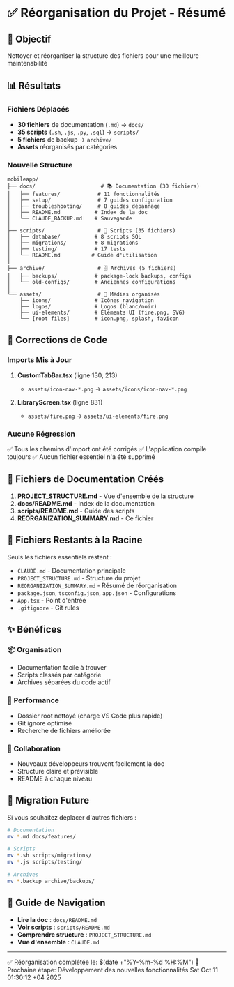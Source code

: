 # ✅ Réorganisation du Projet - Résumé

## 🎯 Objectif
Nettoyer et réorganiser la structure des fichiers pour une meilleure maintenabilité

## 📊 Résultats

### Fichiers Déplacés
- **30 fichiers** de documentation (`.md`) → `docs/`
- **35 scripts** (`.sh`, `.js`, `.py`, `.sql`) → `scripts/`
- **5 fichiers** de backup → `archive/`
- **Assets** réorganisés par catégories

### Nouvelle Structure

```
mobileapp/
├── docs/                     # 📚 Documentation (30 fichiers)
│   ├── features/            # 11 fonctionnalités
│   ├── setup/               # 7 guides configuration
│   ├── troubleshooting/     # 8 guides dépannage
│   ├── README.md           # Index de la doc
│   └── CLAUDE_BACKUP.md    # Sauvegarde
│
├── scripts/                 # 🔧 Scripts (35 fichiers)
│   ├── database/           # 8 scripts SQL
│   ├── migrations/         # 8 migrations
│   ├── testing/            # 17 tests
│   └── README.md          # Guide d'utilisation
│
├── archive/                 # 🗄️ Archives (5 fichiers)
│   ├── backups/            # package-lock backups, configs
│   └── old-configs/        # Anciennes configurations
│
└── assets/                  # 🎨 Médias organisés
    ├── icons/              # Icônes navigation
    ├── logos/              # Logos (blanc/noir)
    ├── ui-elements/        # Éléments UI (fire.png, SVG)
    └── [root files]        # icon.png, splash, favicon
```

## 🔧 Corrections de Code

### Imports Mis à Jour
1. **CustomTabBar.tsx** (ligne 130, 213)
   - `assets/icon-nav-*.png` → `assets/icons/icon-nav-*.png`

2. **LibraryScreen.tsx** (ligne 831)
   - `assets/fire.png` → `assets/ui-elements/fire.png`

### Aucune Régression
✅ Tous les chemins d'import ont été corrigés
✅ L'application compile toujours
✅ Aucun fichier essentiel n'a été supprimé

## 📝 Fichiers de Documentation Créés

1. **PROJECT_STRUCTURE.md** - Vue d'ensemble de la structure
2. **docs/README.md** - Index de la documentation
3. **scripts/README.md** - Guide des scripts
4. **REORGANIZATION_SUMMARY.md** - Ce fichier

## 🧹 Fichiers Restants à la Racine

Seuls les fichiers essentiels restent :
- `CLAUDE.md` - Documentation principale
- `PROJECT_STRUCTURE.md` - Structure du projet
- `REORGANIZATION_SUMMARY.md` - Résumé de réorganisation
- `package.json`, `tsconfig.json`, `app.json` - Configurations
- `App.tsx` - Point d'entrée
- `.gitignore` - Git rules

## ✨ Bénéfices

### 📦 Organisation
- Documentation facile à trouver
- Scripts classés par catégorie
- Archives séparées du code actif

### 🚀 Performance
- Dossier root nettoyé (charge VS Code plus rapide)
- Git ignore optimisé
- Recherche de fichiers améliorée

### 👥 Collaboration
- Nouveaux développeurs trouvent facilement la doc
- Structure claire et prévisible
- README à chaque niveau

## 🔄 Migration Future

Si vous souhaitez déplacer d'autres fichiers :

```bash
# Documentation
mv *.md docs/features/

# Scripts
mv *.sh scripts/migrations/
mv *.js scripts/testing/

# Archives
mv *.backup archive/backups/
```

## 📖 Guide de Navigation

- **Lire la doc** : `docs/README.md`
- **Voir scripts** : `scripts/README.md`
- **Comprendre structure** : `PROJECT_STRUCTURE.md`
- **Vue d'ensemble** : `CLAUDE.md`

---

✅ Réorganisation complétée le: $(date +"%Y-%m-%d %H:%M")
🎯 Prochaine étape: Développement des nouvelles fonctionnalités
Sat Oct 11 01:30:12 +04 2025
